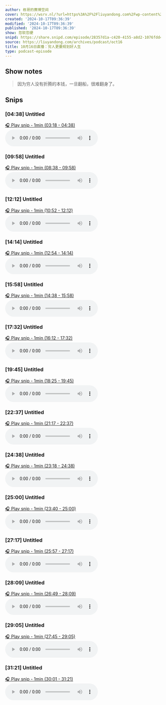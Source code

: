 ```yaml
---
author: 栋哥的赛博空间
cover: https://wsrv.nl/?url=https%3A%2F%2Fliuyandong.com%2Fwp-content%2Fuploads%2F2021%2F10%2Fnew_logo-3.png&w=200&h=200
created: '2024-10-17T09:36:39'
modified: '2024-10-17T09:36:39'
published: '2024-10-17T09:36:39'
show: 忽软忽硬
snipd: https://share.snipd.com/episode/28357d1a-c420-4155-a8d2-1076fdd478d9
source: https://liuyandong.com/archives/podcast/oct16
title: 10月16日直播：穷人更要规划好人生
type: podcast-episode
---
```



## Show notes
> 因为穷人没有折腾的本钱，一旦翻船，很难翻身了。

## Snips
### [04:38] Untitled
[🎧 Play snip - 1min️ (03:18 - 04:38)](https://share.snipd.com/snip/5e4ca795-f792-441e-a221-abca3b9f89af)
<audio controls> <source src="https://liuyandong.com/podcast-download/10525/oct16.mp3#t=03:18,04:38"> </audio>
### [09:58] Untitled
[🎧 Play snip - 1min️ (08:38 - 09:58)](https://share.snipd.com/snip/8d0d07dc-ebf8-40b3-a2c2-c04c2e92198f)
<audio controls> <source src="https://liuyandong.com/podcast-download/10525/oct16.mp3#t=08:38,09:58"> </audio>
### [12:12] Untitled
[🎧 Play snip - 1min️ (10:52 - 12:12)](https://share.snipd.com/snip/144ec069-989d-42e5-9d6c-97a705a7feb1)
<audio controls> <source src="https://liuyandong.com/podcast-download/10525/oct16.mp3#t=10:52,12:12"> </audio>
### [14:14] Untitled
[🎧 Play snip - 1min️ (12:54 - 14:14)](https://share.snipd.com/snip/069a85ba-3280-4c09-8f98-ff44c2b75705)
<audio controls> <source src="https://liuyandong.com/podcast-download/10525/oct16.mp3#t=12:54,14:14"> </audio>
### [15:58] Untitled
[🎧 Play snip - 1min️ (14:38 - 15:58)](https://share.snipd.com/snip/55e9cd0a-a645-4c05-a5f3-b140b0e4ad18)
<audio controls> <source src="https://liuyandong.com/podcast-download/10525/oct16.mp3#t=14:38,15:58"> </audio>
### [17:32] Untitled
[🎧 Play snip - 1min️ (16:12 - 17:32)](https://share.snipd.com/snip/63dbcf88-9fce-4287-91d8-40748d7d65ea)
<audio controls> <source src="https://liuyandong.com/podcast-download/10525/oct16.mp3#t=16:12,17:32"> </audio>
### [19:45] Untitled
[🎧 Play snip - 1min️ (18:25 - 19:45)](https://share.snipd.com/snip/e22eb1a1-92d5-47c5-8e2e-a4d23def0dcb)
<audio controls> <source src="https://liuyandong.com/podcast-download/10525/oct16.mp3#t=18:25,19:45"> </audio>
### [22:37] Untitled
[🎧 Play snip - 1min️ (21:17 - 22:37)](https://share.snipd.com/snip/49c34582-2148-421c-8f25-557e68c9300b)
<audio controls> <source src="https://liuyandong.com/podcast-download/10525/oct16.mp3#t=21:17,22:37"> </audio>
### [24:38] Untitled
[🎧 Play snip - 1min️ (23:18 - 24:38)](https://share.snipd.com/snip/e15dd012-06c9-4eee-8599-6e77a6f6a6f6)
<audio controls> <source src="https://liuyandong.com/podcast-download/10525/oct16.mp3#t=23:18,24:38"> </audio>
### [25:00] Untitled
[🎧 Play snip - 1min️ (23:40 - 25:00)](https://share.snipd.com/snip/d099d193-38bc-4e35-afca-7e1a290d40a9)
<audio controls> <source src="https://liuyandong.com/podcast-download/10525/oct16.mp3#t=23:40,25:00"> </audio>
### [27:17] Untitled
[🎧 Play snip - 1min️ (25:57 - 27:17)](https://share.snipd.com/snip/7faab8ec-2b1a-4fb1-8c31-3679b11ce77e)
<audio controls> <source src="https://liuyandong.com/podcast-download/10525/oct16.mp3#t=25:57,27:17"> </audio>
### [28:09] Untitled
[🎧 Play snip - 1min️ (26:49 - 28:09)](https://share.snipd.com/snip/e8848c3b-0efe-4a22-a6f3-1c0787fed714)
<audio controls> <source src="https://liuyandong.com/podcast-download/10525/oct16.mp3#t=26:49,28:09"> </audio>
### [29:05] Untitled
[🎧 Play snip - 1min️ (27:45 - 29:05)](https://share.snipd.com/snip/75227cff-3dc3-40b5-9946-b60d1ffc1b33)
<audio controls> <source src="https://liuyandong.com/podcast-download/10525/oct16.mp3#t=27:45,29:05"> </audio>
### [31:21] Untitled
[🎧 Play snip - 1min️ (30:01 - 31:21)](https://share.snipd.com/snip/ea75dc0d-4eaf-4898-8869-61ed8a8d993c)
<audio controls> <source src="https://liuyandong.com/podcast-download/10525/oct16.mp3#t=30:01,31:21"> </audio>
